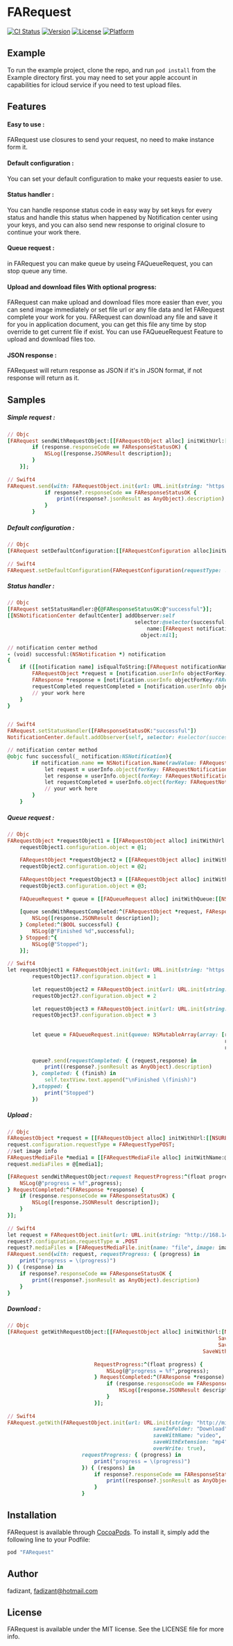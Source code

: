 # FARequest

[![CI Status](http://img.shields.io/travis/fadizant/FARequest.svg?style=flat)](https://travis-ci.org/fadizant/FARequest)
[![Version](https://img.shields.io/cocoapods/v/FARequest.svg?style=flat)](http://cocoapods.org/pods/FARequest)
[![License](https://img.shields.io/cocoapods/l/FARequest.svg?style=flat)](http://cocoapods.org/pods/FARequest)
[![Platform](https://img.shields.io/cocoapods/p/FARequest.svg?style=flat)](http://cocoapods.org/pods/FARequest)

## Example

To run the example project, clone the repo, and run `pod install` from the Example directory first.
you may need to set your apple account in capabilities for icloud service if you need to test upload files.

## Features

#### Easy to use :
FARequest use closures to send your request, no need to make instance form it.

#### Default configuration :
You can set your default configuration to make your requests easier to use.

#### Status handler :
You can handle response status code in easy way by set keys for every status and handle this status when happened by Notification center using your keys, and you can also send new response to original closure to continue your work there.

#### Queue request :
in FARequest you can make queue by useing FAQueueRequest, you can stop queue any time.

#### Upload and download files With optional progress:
FARequest can make upload and download files more easier than ever, you can send image immediately or set file url or any file data and let FARequest complete your work for you. 
FARequest can download any file and save it for you in application document, you can get this file any time by stop override to get current file if exist.
You can use FAQueueRequest Feature to upload and download files too.

#### JSON response :
FARequest will return response as JSON if it's in JSON format, if not response will return as it.

## Samples
##### Simple request :
```ruby
// Objc
[FARequest sendWithRequestObject:[[FARequestObject alloc] initWithUrl:[[NSURL alloc] initWithString:@"https://jsonplaceholder.typicode.com/posts/1"]] RequestCompleted:^(FAResponse *response) {
        if (response.responseCode == FAResponseStatusOK) {
            NSLog([response.JSONResult description]);
        }
    }];
    
// Swift4
FARequest.send(with: FARequestObject.init(url: URL.init(string: "https://jsonplaceholder.typicode.com/posts/1"))) { (response) in
            if response?.responseCode == FAResponseStatusOK {
                print((response?.jsonResult as AnyObject).description)
            }
        }
```

##### Default configuration :
```ruby
// Objc
[FARequest setDefaultConfiguration:[[FARequestConfiguration alloc]initWithRequestType:FARequestTypeGET  Header:nil Object:nil UseCashe:NO  Encoding:NO TimeOut:120]];
    
// Swift4
FARequest.setDefaultConfiguration(FARequestConfiguration(requestType: .GET, header: nil, object: nil, useCashe: false, encoding: false, timeOut: 120))
```

##### Status handler :
```ruby
// Objc
[FARequest setStatusHandler:@{@FAResponseStatusOK:@"successful"}];
[[NSNotificationCenter defaultCenter] addObserver:self
                                         selector:@selector(successful:)
                                             name:[FARequest notificationNameFromKey:@FAResponseStatusOK]
                                           object:nil];

// notification center method
- (void) successful:(NSNotification *) notification
{
    if ([[notification name] isEqualToString:[FARequest notificationNameFromKey:@FAResponseStatusOK]]){
        FARequestObject *request = [notification.userInfo objectForKey:FARequestNotificationRequest];
        FAResponse *response = [notification.userInfo objectForKey:FARequestNotificationResponse];
        requestCompleted requestCompleted = [notification.userInfo objectForKey:FARequestNotificationRequestCompleted];
        // your work here
    }
}


// Swift4
FARequest.setStatusHandler([FAResponseStatusOK:"successful"])
NotificationCenter.default.addObserver(self, selector: #selector(successful(_:)), name: NSNotification.Name(rawValue: FARequest.notificationName(fromKey: FAResponseStatusOK as NSNumber)), object: nil)

// notification center method
@objc func successful(_ notification:NSNotification){
        if notification.name == NSNotification.Name(rawValue: FARequest.notificationName(fromKey: FAResponseStatusOK as NSNumber)) {
            let request = userInfo.object(forKey: FARequestNotificationRequest) as? FARequestObject
            let response = userInfo.object(forKey: FARequestNotificationResponse) as? FAResponse
            let requestCompleted = userInfo.object(forKey: FARequestNotificationRequestCompleted) as? requestCompleted
            // your work here
        }
    }
```

##### Queue request :
```ruby
// Objc
FARequestObject *requestObject1 = [[FARequestObject alloc] initWithUrl:[[NSURL alloc] initWithString:@"https://jsonplaceholder.typicode.com/posts/1"]];
    requestObject1.configuration.object = @1;
    
    FARequestObject *requestObject2 = [[FARequestObject alloc] initWithUrl:[[NSURL alloc] initWithString:@"https://jsonplaceholder.typicode.com/posts/1"]];
    requestObject2.configuration.object = @2;
    
    FARequestObject *requestObject3 = [[FARequestObject alloc] initWithUrl:[[NSURL alloc] initWithString:@"https://jsonplaceholder.typicode.com/posts/1"]];
    requestObject3.configuration.object = @3;
    
    FAQueueRequest * queue = [[FAQueueRequest alloc] initWithQueue:[[NSMutableArray alloc] initWithArray:@[requestObject1,requestObject2,requestObject3]]];
    
    [queue sendWithRequestCompleted:^(FARequestObject *request, FAResponse *response) {
        NSLog([response.JSONResult description]);
    } Completed:^(BOOL successful) {
        NSLog(@"Finished %d",successful);
    } Stopped:^{
        NSLog(@"Stopped");
    }];
    
// Swift4
let requestObject1 = FARequestObject.init(url: URL.init(string: "https://jsonplaceholder.typicode.com/posts/1"))
        requestObject1?.configuration.object = 1
        
        let requestObject2 = FARequestObject.init(url: URL.init(string: "https://jsonplaceholder.typicode.com/posts/1"))
        requestObject2?.configuration.object = 2
        
        let requestObject3 = FARequestObject.init(url: URL.init(string: "https://jsonplaceholder.typicode.com/posts/1"))
        requestObject3?.configuration.object = 3
        
        
        let queue = FAQueueRequest.init(queue: NSMutableArray(array: [requestObject1 ?? FARequestObject(),
                                                                      requestObject2 ?? FARequestObject(),
                                                                      requestObject3 ?? FARequestObject()]));
        
        queue?.send(requestCompleted: { (request,response) in
            print((response?.jsonResult as AnyObject).description)
        }, completed: { (finish) in
            self.textView.text.append("\nFinished \(finish)")
        },stopped: {
            print("Stopped")
        })
```

##### Upload :
```ruby
// Objc
FARequestObject *request = [[FARequestObject alloc] initWithUrl:[[NSURL alloc] initWithString:@"SERVER_URL"]];
request.configuration.requestType = FARequestTypePOST;
//set image info 
FARequestMediaFile *media1 = [[FARequestMediaFile alloc] initWithName:@"file" Image:image];
request.mediaFiles = @[media1];

[FARequest sendWithRequestObject:request RequestProgress:^(float progress) {
    NSLog(@"progress = %f",progress);
} RequestCompleted:^(FAResponse *response) {
    if (response.responseCode == FAResponseStatusOK) {
        NSLog([response.JSONResult description]);
    }
}];
    
// Swift4
let request = FARequestObject.init(url: URL.init(string: "http://168.144.38.45:8097/NewController/addMedia"))
request?.configuration.requestType = .POST
request?.mediaFiles = [FARequestMediaFile.init(name: "file", image: image)]
FARequest.send(with: request, requestProgress: { (progress) in
    print("progress = \(progress)")
}) { (response) in
    if response?.responseCode == FAResponseStatusOK {
        print((response?.jsonResult as AnyObject).description)
    }
}
```

##### Download :
```ruby
// Objc
[FARequest getWithRequestObject:[[FARequestObject alloc] initWithUrl:[NSURL URLWithString:@"http://mirrors.standaloneinstaller.com/video-sample/jellyfish-25-mbps-hd-hevc.mp4"]
                                                                    SaveInFolder:@"Download"
                                                                    SaveWithName:@"video"
                                                               SaveWithExtension:@"mp4"
                                                                       OverWrite:YES]
                            RequestProgress:^(float progress) {
                                NSLog(@"progress = %f",progress);
                            } RequestCompleted:^(FAResponse *response) {
                                if (response.responseCode == FAResponseStatusOK) {
                                    NSLog([response.JSONResult description]);
                                }
                            }];
    
// Swift4
FARequest.getWith(FARequestObject.init(url: URL.init(string: "http://mirrors.standaloneinstaller.com/video-sample/jellyfish-25-mbps-hd-hevc.mp4"),
                                               saveInFolder: "Download",
                                               saveWithName: "video",
                                               saveWithExtension: "mp4",
                                               overWrite: true),
                        requestProgress: { (progress) in
                            print("progress = \(progress)")
                        }) { (respons) in
                            if response?.responseCode == FAResponseStatusOK {
                                print((response?.jsonResult as AnyObject).description)
                            }
                        }
```

## Installation

FARequest is available through [CocoaPods](http://cocoapods.org). To install
it, simply add the following line to your Podfile:

```ruby
pod "FARequest"
```

## Author

fadizant, fadizant@hotmail.com

## License

FARequest is available under the MIT license. See the LICENSE file for more info.
